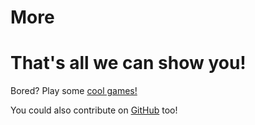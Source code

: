 # More

# That's all we can show you!

Bored? Play some [cool games!](https://scratch.mit.edu/users/Luke242014/projects)

You could also contribute on [GitHub](https://github.com/Luke242014/luke242014.github.io) too!
